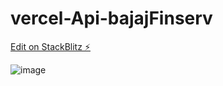 # vercel-Api-bajajFinserv

[Edit on StackBlitz ⚡️](https://stackblitz.com/edit/node-qq3v6b)

![image](https://user-images.githubusercontent.com/77196415/229042847-0c022302-9ce6-4260-a14c-aa507a62c712.png)


